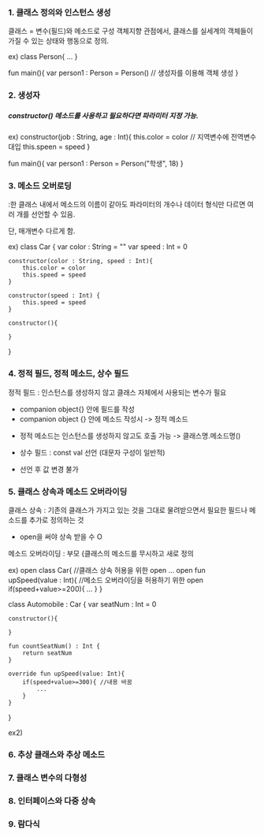 ### 1. 클래스 정의와 인스턴스 생성

클래스 = 변수(필드)와 메소드로 구성
객체지향 관점에서, 클래스를 실세계의 객체들이 가질 수 있는 상태와 행동으로 정의.

ex) class Person{
    ...
}

fun main(){
    var person1 : Person = Person() // 생성자를 이용해 객체 생성
}

### 2. 생성자
##### constructor() 메소드를 사용하고 필요하다면 파라미터 지정 가능.

ex) constructor(job : String, age : Int){
    this.color = color // 지역변수에 전역변수 대입
    this.speen = speed
}

fun main(){
    var person1 : Person = Person("학생", 18)
}

### 3. 메소드 오버로딩

:한 클래스 내에서 메소드의 이름이 같아도 파라미터의 개수나 데이터 형식만 다르면 여러 개를 선언할 수 있음.

단, 매개변수 다르게 함.

ex) class Car {
    var color : String = ""
    var speed : Int = 0

    constructor(color : String, speed : Int){
        this.color = color
        this.speed = speed
    }

    constructor(speed : Int) {
        this.speed = speed
    }

    constructor(){

    }
}

### 4. 정적 필드, 정적 메소드, 상수 필드

정적 필드 : 인스턴스를 생성하지 않고 클래스 자체에서 사용되는 변수가 필요
- companion object{} 안에 필드를 작성
- companion object {} 안에 메소드 작성시 -> 정적 메소드
* 정적 메소드는 인스턴스를 생성하지 않고도 호출 가능 -> 클래스명.메소드명()
- 상수 필드 : const val 선언 (대문자 구성이 일반적)
* 선언 후 값 변경 불가

### 5. 클래스 상속과 메소드 오버라이딩

클래스 상속 : 기존의 클래스가 가지고 있는 것을 그대로 물려받으면서 필요한 필드나 메소드를 추가로 정의하는 것
- open을 써야 상속 받을 수 O 

메소드 오버라이딩 : 부모 {클래스의 메소드를 무시하고 새로 정의

ex) open class Car{ //클래스 상속 허용을 위한 open
    ...
    open fun upSpeed(value : Int){ //메소드 오버라이딩을 허용하기 위한 open
        if(speed+value>=200){
            ...
    }
}

class Automobile : Car {
    var seatNum : Int = 0

    constructor(){

    }

    fun countSeatNum() : Int {
        return seatNum
    }

    override fun upSpeed(value: Int){
        if(speed+value>=300){ //내용 바꿈
            ...
        }
    }
}

ex2) 

### 6. 추상 클래스와 추상 메소드

### 7. 클래스 변수의 다형성

### 8. 인터페이스와 다중 상속

### 9. 람다식